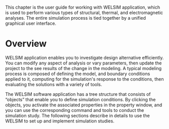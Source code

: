 This chapter is the user guide for working with WELSIM application, which is used to perform various types of structural, thermal, and electromagnetic analyses. The entire simulation process is tied together by a unified graphical user interface. 

# Overview

WELSIM application enables you to investigate design alternative efficiently. You can modify any aspect of analysis or vary parameters, then update the project to the see results of the change in the modeling. A typical modeling process is composed of defining the model, and boundary conditions applied to it, computing for the simulation's response to the conditions, then evaluating the solutions with a variety of tools.

The WELSIM software application has a tree structure that consists of “objects” that enable you to define simulation conditions. By clicking the objects, you activate the associated properties in the property window, and you can use the corresponding command and tools to conduct the simulation study. The following sections describe in details to use the WELSIM to set up and implement simulation studies.